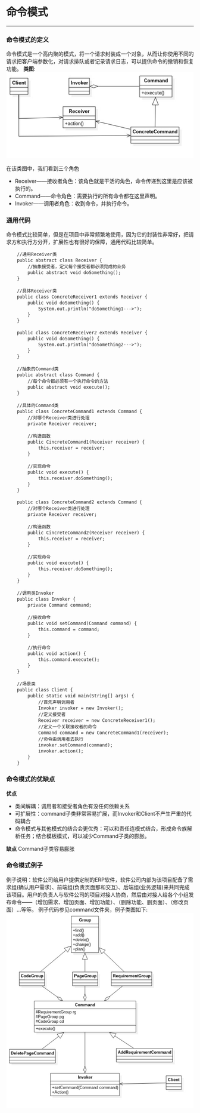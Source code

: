 # 命令模式
---
### 命令模式的定义
命令模式是一个高内聚的模式，将一个请求封装成一个对象，从而让你使用不同的请求把客户端参数化，对请求排队或者记录请求日志，可以提供命令的撤销和恢复功能。
**类图**:<br>
![](command.jpg)

在该类图中，我们看到三个角色
- Receiver——接收者角色：该角色就是干活的角色，命令传递到这里是应该被执行的。
- Command——命令角色：需要执行的所有命令都在这里声明。
- Invoker——调用者角色：收到命令，并执行命令。

### 通用代码
命令模式比较简单，但是在项目中非常频繁地使用，因为它的封装性非常好，把请求方和执行方分开，扩展性也有很好的保障，通用代码比较简单。
		
        //通用Receiver类
        public abstract class Receiver {
        	//抽象接受者，定义每个接受者都必须完成的业务
        	public abstract void doSomething();
        }
        
        //具体Receiver类
        public class ConcreteReceiver1 extends Receiver {
        	public void doSomething() {
            	System.out.println("doSomething1--->");
            }
        }
        
        public class ConcreteReceiver2 extends Receiver {
        	public void doSomething() {
            	System.out.println("doSomething2--->");
            }
        }

		//抽象的Command类
        public abstract class Command {
        	//每个命令都必须有一个执行命令的方法
            public abstract void execute();
        }
        
        //具体的Command类
        public class ConcreteCommand1 extends Command {
        	//对哪个Receiver类进行处理
            private Receiver receiver;
            
            //构造函数
            public CincreteCommand1(Receiver receiver) {
            	this.receiver = receiver;
            }
            
            //实现命令
            public void execute() {
            	this.receiver.doSomething();
            }
        }
        
        public class ConcreteCommand2 extends Command {
        	//对哪个Receiver类进行处理
            private Receiver receiver;
            
            //构造函数
            public CincreteCommand2(Receiver receiver) {
            	this.receiver = receiver;
            }
            
            //实现命令
            public void execute() {
            	this.receiver.doSomething();
            }
        }
        
        //调用类Invoker
        public class Invoker {
        	private Command command;
            
            //接收命令
            public void setCommand(Command command) {
            	this.command = command;
            }
            
            //执行命令
            public void action() {
            	this.command.execute();
            }
        }
        
        //场景类
        public class Client {
        	public static void main(String[] args) {
            	//首先声明调用者
                Invoker invoker = new Invoker();
                //定义接受者
                Receiver receiver = new ConcreteReceiver1();
                //定义一个关联接收者的命令
                Command command = new ConcreteCommand1(receiver);
                //命令由调用者去执行
                invoker.setCommand(command);
                invoker.action();
            }
        }
        
### 命令模式的优缺点
**优点**
- 类间解耦：调用者和接受者角色有没任何依赖关系
- 可扩展性：command子类非常容易扩展，而Invoker和Client不产生严重的代码耦合
- 命令模式与其他模式的结合会更优秀：可以和责任连模式结合，形成命令族解析任务；结合模板模式，可以减少Command子类的膨胀。

**缺点**
Command子类容易膨胀

### 命令模式例子
例子说明：软件公司给用户提供定制的ERP软件，软件公司内部为该项目配备了需求组(确认用户需求)、前端组(负责页面那和交互)、后端组(业务逻辑)来共同完成该项目。用户的负责人与软件公司的项目对接人协商，然后由对接人给各个小组发布命令——（增加需求、增加页面、增加功能）、（删除功能、删页面）、（修改页面）...等等。
例子代码参见command文件夹，例子类图如下:
![](lizi.jpg)

